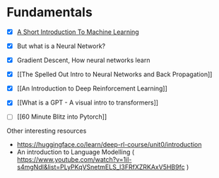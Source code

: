 
# Fundamentals

- [x] [A Short Introduction To Machine Learning](A%20Short%20Introduction%20To%20Machine%20Learning.md)
- [x] But what is a Neural Network?
- [x] Gradient Descent, How neural networks learn
- [x] [[The Spelled Out Intro to Neural Networks and Back Propagation]] 
- [x] [[An Introduction to Deep Reinforcement Learning]]
- [x] [[What is a GPT - A visual intro to transformers]]
- [ ] [[60 Minute Blitz into Pytorch]]




Other interesting resources
- https://huggingface.co/learn/deep-rl-course/unit0/introduction
- An introduction to Language Modelling ( https://www.youtube.com/watch?v=1il-s4mgNdI&list=PLyPKqVSnetmELS_I3FRfXZRKAxV5HB9fc )